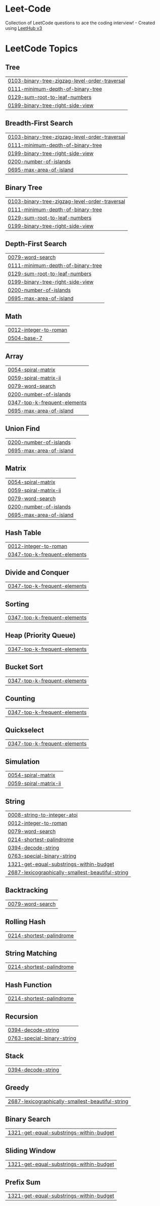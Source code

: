 # Leet-Code
Collection of LeetCode questions to ace the coding interview! - Created using [LeetHub v3](https://github.com/raphaelheinz/LeetHub-3.0)

<!---LeetCode Topics Start-->
# LeetCode Topics
## Tree
|  |
| ------- |
| [0103-binary-tree-zigzag-level-order-traversal](https://github.com/ESWARAN-EEE/Leet-Code/tree/master/0103-binary-tree-zigzag-level-order-traversal) |
| [0111-minimum-depth-of-binary-tree](https://github.com/ESWARAN-EEE/Leet-Code/tree/master/0111-minimum-depth-of-binary-tree) |
| [0129-sum-root-to-leaf-numbers](https://github.com/ESWARAN-EEE/Leet-Code/tree/master/0129-sum-root-to-leaf-numbers) |
| [0199-binary-tree-right-side-view](https://github.com/ESWARAN-EEE/Leet-Code/tree/master/0199-binary-tree-right-side-view) |
## Breadth-First Search
|  |
| ------- |
| [0103-binary-tree-zigzag-level-order-traversal](https://github.com/ESWARAN-EEE/Leet-Code/tree/master/0103-binary-tree-zigzag-level-order-traversal) |
| [0111-minimum-depth-of-binary-tree](https://github.com/ESWARAN-EEE/Leet-Code/tree/master/0111-minimum-depth-of-binary-tree) |
| [0199-binary-tree-right-side-view](https://github.com/ESWARAN-EEE/Leet-Code/tree/master/0199-binary-tree-right-side-view) |
| [0200-number-of-islands](https://github.com/ESWARAN-EEE/Leet-Code/tree/master/0200-number-of-islands) |
| [0695-max-area-of-island](https://github.com/ESWARAN-EEE/Leet-Code/tree/master/0695-max-area-of-island) |
## Binary Tree
|  |
| ------- |
| [0103-binary-tree-zigzag-level-order-traversal](https://github.com/ESWARAN-EEE/Leet-Code/tree/master/0103-binary-tree-zigzag-level-order-traversal) |
| [0111-minimum-depth-of-binary-tree](https://github.com/ESWARAN-EEE/Leet-Code/tree/master/0111-minimum-depth-of-binary-tree) |
| [0129-sum-root-to-leaf-numbers](https://github.com/ESWARAN-EEE/Leet-Code/tree/master/0129-sum-root-to-leaf-numbers) |
| [0199-binary-tree-right-side-view](https://github.com/ESWARAN-EEE/Leet-Code/tree/master/0199-binary-tree-right-side-view) |
## Depth-First Search
|  |
| ------- |
| [0079-word-search](https://github.com/ESWARAN-EEE/Leet-Code/tree/master/0079-word-search) |
| [0111-minimum-depth-of-binary-tree](https://github.com/ESWARAN-EEE/Leet-Code/tree/master/0111-minimum-depth-of-binary-tree) |
| [0129-sum-root-to-leaf-numbers](https://github.com/ESWARAN-EEE/Leet-Code/tree/master/0129-sum-root-to-leaf-numbers) |
| [0199-binary-tree-right-side-view](https://github.com/ESWARAN-EEE/Leet-Code/tree/master/0199-binary-tree-right-side-view) |
| [0200-number-of-islands](https://github.com/ESWARAN-EEE/Leet-Code/tree/master/0200-number-of-islands) |
| [0695-max-area-of-island](https://github.com/ESWARAN-EEE/Leet-Code/tree/master/0695-max-area-of-island) |
## Math
|  |
| ------- |
| [0012-integer-to-roman](https://github.com/ESWARAN-EEE/Leet-Code/tree/master/0012-integer-to-roman) |
| [0504-base-7](https://github.com/ESWARAN-EEE/Leet-Code/tree/master/0504-base-7) |
## Array
|  |
| ------- |
| [0054-spiral-matrix](https://github.com/ESWARAN-EEE/Leet-Code/tree/master/0054-spiral-matrix) |
| [0059-spiral-matrix-ii](https://github.com/ESWARAN-EEE/Leet-Code/tree/master/0059-spiral-matrix-ii) |
| [0079-word-search](https://github.com/ESWARAN-EEE/Leet-Code/tree/master/0079-word-search) |
| [0200-number-of-islands](https://github.com/ESWARAN-EEE/Leet-Code/tree/master/0200-number-of-islands) |
| [0347-top-k-frequent-elements](https://github.com/ESWARAN-EEE/Leet-Code/tree/master/0347-top-k-frequent-elements) |
| [0695-max-area-of-island](https://github.com/ESWARAN-EEE/Leet-Code/tree/master/0695-max-area-of-island) |
## Union Find
|  |
| ------- |
| [0200-number-of-islands](https://github.com/ESWARAN-EEE/Leet-Code/tree/master/0200-number-of-islands) |
| [0695-max-area-of-island](https://github.com/ESWARAN-EEE/Leet-Code/tree/master/0695-max-area-of-island) |
## Matrix
|  |
| ------- |
| [0054-spiral-matrix](https://github.com/ESWARAN-EEE/Leet-Code/tree/master/0054-spiral-matrix) |
| [0059-spiral-matrix-ii](https://github.com/ESWARAN-EEE/Leet-Code/tree/master/0059-spiral-matrix-ii) |
| [0079-word-search](https://github.com/ESWARAN-EEE/Leet-Code/tree/master/0079-word-search) |
| [0200-number-of-islands](https://github.com/ESWARAN-EEE/Leet-Code/tree/master/0200-number-of-islands) |
| [0695-max-area-of-island](https://github.com/ESWARAN-EEE/Leet-Code/tree/master/0695-max-area-of-island) |
## Hash Table
|  |
| ------- |
| [0012-integer-to-roman](https://github.com/ESWARAN-EEE/Leet-Code/tree/master/0012-integer-to-roman) |
| [0347-top-k-frequent-elements](https://github.com/ESWARAN-EEE/Leet-Code/tree/master/0347-top-k-frequent-elements) |
## Divide and Conquer
|  |
| ------- |
| [0347-top-k-frequent-elements](https://github.com/ESWARAN-EEE/Leet-Code/tree/master/0347-top-k-frequent-elements) |
## Sorting
|  |
| ------- |
| [0347-top-k-frequent-elements](https://github.com/ESWARAN-EEE/Leet-Code/tree/master/0347-top-k-frequent-elements) |
## Heap (Priority Queue)
|  |
| ------- |
| [0347-top-k-frequent-elements](https://github.com/ESWARAN-EEE/Leet-Code/tree/master/0347-top-k-frequent-elements) |
## Bucket Sort
|  |
| ------- |
| [0347-top-k-frequent-elements](https://github.com/ESWARAN-EEE/Leet-Code/tree/master/0347-top-k-frequent-elements) |
## Counting
|  |
| ------- |
| [0347-top-k-frequent-elements](https://github.com/ESWARAN-EEE/Leet-Code/tree/master/0347-top-k-frequent-elements) |
## Quickselect
|  |
| ------- |
| [0347-top-k-frequent-elements](https://github.com/ESWARAN-EEE/Leet-Code/tree/master/0347-top-k-frequent-elements) |
## Simulation
|  |
| ------- |
| [0054-spiral-matrix](https://github.com/ESWARAN-EEE/Leet-Code/tree/master/0054-spiral-matrix) |
| [0059-spiral-matrix-ii](https://github.com/ESWARAN-EEE/Leet-Code/tree/master/0059-spiral-matrix-ii) |
## String
|  |
| ------- |
| [0008-string-to-integer-atoi](https://github.com/ESWARAN-EEE/Leet-Code/tree/master/0008-string-to-integer-atoi) |
| [0012-integer-to-roman](https://github.com/ESWARAN-EEE/Leet-Code/tree/master/0012-integer-to-roman) |
| [0079-word-search](https://github.com/ESWARAN-EEE/Leet-Code/tree/master/0079-word-search) |
| [0214-shortest-palindrome](https://github.com/ESWARAN-EEE/Leet-Code/tree/master/0214-shortest-palindrome) |
| [0394-decode-string](https://github.com/ESWARAN-EEE/Leet-Code/tree/master/0394-decode-string) |
| [0763-special-binary-string](https://github.com/ESWARAN-EEE/Leet-Code/tree/master/0763-special-binary-string) |
| [1321-get-equal-substrings-within-budget](https://github.com/ESWARAN-EEE/Leet-Code/tree/master/1321-get-equal-substrings-within-budget) |
| [2687-lexicographically-smallest-beautiful-string](https://github.com/ESWARAN-EEE/Leet-Code/tree/master/2687-lexicographically-smallest-beautiful-string) |
## Backtracking
|  |
| ------- |
| [0079-word-search](https://github.com/ESWARAN-EEE/Leet-Code/tree/master/0079-word-search) |
## Rolling Hash
|  |
| ------- |
| [0214-shortest-palindrome](https://github.com/ESWARAN-EEE/Leet-Code/tree/master/0214-shortest-palindrome) |
## String Matching
|  |
| ------- |
| [0214-shortest-palindrome](https://github.com/ESWARAN-EEE/Leet-Code/tree/master/0214-shortest-palindrome) |
## Hash Function
|  |
| ------- |
| [0214-shortest-palindrome](https://github.com/ESWARAN-EEE/Leet-Code/tree/master/0214-shortest-palindrome) |
## Recursion
|  |
| ------- |
| [0394-decode-string](https://github.com/ESWARAN-EEE/Leet-Code/tree/master/0394-decode-string) |
| [0763-special-binary-string](https://github.com/ESWARAN-EEE/Leet-Code/tree/master/0763-special-binary-string) |
## Stack
|  |
| ------- |
| [0394-decode-string](https://github.com/ESWARAN-EEE/Leet-Code/tree/master/0394-decode-string) |
## Greedy
|  |
| ------- |
| [2687-lexicographically-smallest-beautiful-string](https://github.com/ESWARAN-EEE/Leet-Code/tree/master/2687-lexicographically-smallest-beautiful-string) |
## Binary Search
|  |
| ------- |
| [1321-get-equal-substrings-within-budget](https://github.com/ESWARAN-EEE/Leet-Code/tree/master/1321-get-equal-substrings-within-budget) |
## Sliding Window
|  |
| ------- |
| [1321-get-equal-substrings-within-budget](https://github.com/ESWARAN-EEE/Leet-Code/tree/master/1321-get-equal-substrings-within-budget) |
## Prefix Sum
|  |
| ------- |
| [1321-get-equal-substrings-within-budget](https://github.com/ESWARAN-EEE/Leet-Code/tree/master/1321-get-equal-substrings-within-budget) |
<!---LeetCode Topics End-->
